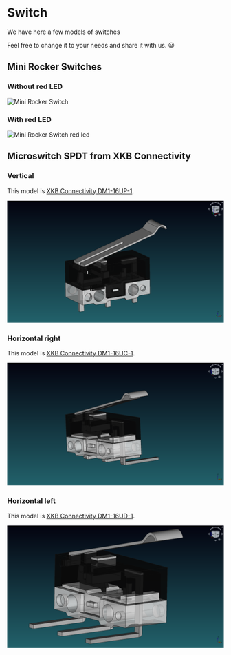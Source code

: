 # Switch

We have here a few models of switches

Feel free to change it to your needs and share it with us. 😀

## Mini Rocker Switches

### Without red LED

![Mini Rocker Switch](Mini%20Rocker%20Switch.png)

### With red LED

![Mini Rocker Switch red led](Mini%20Rocker%20Switch%20red%20led.png)

## Microswitch SPDT from XKB Connectivity

### Vertical

This model is [XKB Connectivity DM1-16UP-1](https://lcsc.com/product-detail/Microswitches_XKB-Connectivity-DM1-16UP-1_C405950.html).

![Microswitch SPDT Vertical](Microswitch_SPDT_Vertical.png)

### Horizontal right

This model is [XKB Connectivity DM1-16UC-1](https://lcsc.com/product-detail/Microswitches_XKB-Connectivity-DM1-16UC-1_C466019.html).

![Microswitch SPDT Horizontal R](Microswitch_SPDT_Horizontal_R.png)

### Horizontal left

This model is [XKB Connectivity DM1-16UD-1](https://lcsc.com/product-detail/Microswitches_XKB-Connectivity-DM1-16UD-1_C466013.html).

![Microswitch SPDT Horizontal L](Microswitch_SPDT_Horizontal_L.png)

